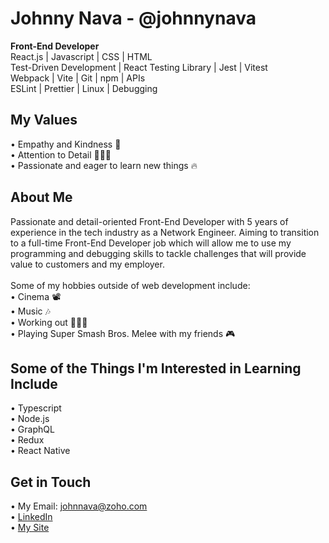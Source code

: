 # Johnny Nava - @johnnynava
**Front-End Developer**
<br>
React.js | Javascript | CSS | HTML
<br>
Test-Driven Development | React Testing Library | Jest | Vitest
<br>
Webpack | Vite | Git | npm | APIs
<br>
ESLint | Prettier | Linux | Debugging

## My Values
• Empathy and Kindness 💙
<br>
• Attention to Detail 👨🏻‍💻
<br>
• Passionate and eager to learn new things 🔥

## About Me
Passionate and detail-oriented Front-End Developer with 5 years of experience in the tech industry as a Network Engineer. Aiming to transition to a full-time Front-End Developer job which will allow me to use my programming and debugging skills to tackle challenges that will provide value to customers and my employer.
<br>
<br>
Some of my hobbies outside of web development include:
<br>
• Cinema 📽️
<br>
• Music 🎶
<br>
• Working out 🏋🏻‍♂️
<br>
• Playing Super Smash Bros. Melee with my friends 🎮

## Some of the Things I'm Interested in Learning Include
• Typescript
<br>
• Node.js
<br>
• GraphQL
<br>
• Redux
<br>
• React Native

## Get in Touch
• My Email: johnnava@zoho.com
<br>
• [LinkedIn](https://www.linkedin.com/in/johnnynavadev/)
<br>
• [My Site](https://www.johnnynava.dev)
